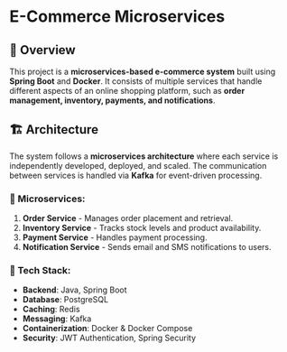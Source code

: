# E-Commerce Microservices

## 📌 Overview
This project is a **microservices-based e-commerce system** built using **Spring Boot** and **Docker**. It consists of multiple services that handle different aspects of an online shopping platform, such as **order management, inventory, payments, and notifications**.

## 🏗️ Architecture
The system follows a **microservices architecture** where each service is independently developed, deployed, and scaled. The communication between services is handled via **Kafka** for event-driven processing.

### 🔹 Microservices:
1. **Order Service** - Manages order placement and retrieval.
2. **Inventory Service** - Tracks stock levels and product availability.
3. **Payment Service** - Handles payment processing.
4. **Notification Service** - Sends email and SMS notifications to users.

### 🔹 Tech Stack:
- **Backend**: Java, Spring Boot
- **Database**: PostgreSQL
- **Caching**: Redis
- **Messaging**: Kafka
- **Containerization**: Docker & Docker Compose
- **Security**: JWT Authentication, Spring Security
